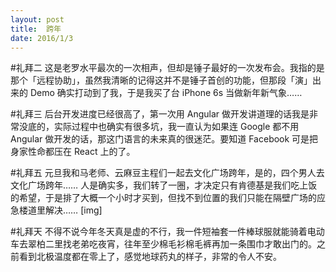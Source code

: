 ```yaml
---
layout: post
title:  跨年
date: 2016/1/3
---
```

#礼拜二
这是老罗水平最次的一次相声，但却是锤子最好的一次发布会。我指的是那个「远程协助」，虽然我清晰的记得这并不是锤子首创的功能，但那段「演」出来的 Demo 确实打动到了我，于是我买了台 iPhone 6s 当做新年新气象……

#礼拜三
后台开发进度已经很高了，第一次用 Angular 做开发讲道理的话我是非常没底的，实际过程中也确实有很多坑，我一直认为如果连 Google 都不用 Angular 做开发的话，那这门语言的未来真的很迷茫。要知道 Facebook 可是把身家性命都压在 React 上的了。

#礼拜五
元旦我和马老师、云麻豆主程们一起去文化广场跨年，是的，四个男人去文化广场跨年……
人是确实多，我们转了一圈，才决定只有肯德基是我们吃上饭的希望，于是排了大概一个小时才买到，但找不到位置的我们只能在隔壁广场的应急楼道里解决……
[img]

#礼拜天
不得不说今年冬天真是虚的不行，我一件短袖套一件棒球服就能骑着电动车去翠柏二里找老弟吃夜宵，往年至少棉毛衫棉毛裤再加一条围巾才敢出门的。之前看到北极温度都在零上了，感觉地球药丸的样子，非常的令人不安。

<!--more-->

